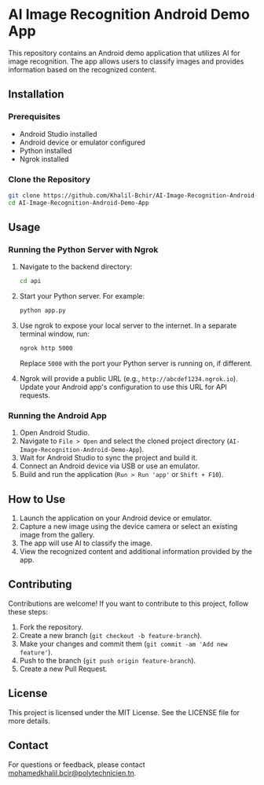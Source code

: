 # AI Image Recognition Android Demo App

This repository contains an Android demo application that utilizes AI for image recognition. The app allows users to classify images and provides information based on the recognized content.

## Installation

### Prerequisites

- Android Studio installed
- Android device or emulator configured
- Python installed
- Ngrok installed

### Clone the Repository

```bash
git clone https://github.com/Khalil-Bchir/AI-Image-Recognition-Android-Demo-App.git
cd AI-Image-Recognition-Android-Demo-App
```

## Usage

### Running the Python Server with Ngrok

1. Navigate to the backend directory:

   ```bash
   cd api
   ```

2. Start your Python server. For example:

   ```bash
   python app.py
   ```

3. Use ngrok to expose your local server to the internet. In a separate terminal window, run:

   ```bash
   ngrok http 5000
   ```

   Replace `5000` with the port your Python server is running on, if different.

4. Ngrok will provide a public URL (e.g., `http://abcdef1234.ngrok.io`). Update your Android app's configuration to use this URL for API requests.

### Running the Android App

1. Open Android Studio.
2. Navigate to `File > Open` and select the cloned project directory (`AI-Image-Recognition-Android-Demo-App`).
3. Wait for Android Studio to sync the project and build it.
4. Connect an Android device via USB or use an emulator.
5. Build and run the application (`Run > Run 'app'` or `Shift + F10`).

## How to Use

1. Launch the application on your Android device or emulator.
2. Capture a new image using the device camera or select an existing image from the gallery.
3. The app will use AI to classify the image.
4. View the recognized content and additional information provided by the app.

## Contributing

Contributions are welcome! If you want to contribute to this project, follow these steps:

1. Fork the repository.
2. Create a new branch (`git checkout -b feature-branch`).
3. Make your changes and commit them (`git commit -am 'Add new feature'`).
4. Push to the branch (`git push origin feature-branch`).
5. Create a new Pull Request.

## License

This project is licensed under the MIT License. See the LICENSE file for more details.

## Contact

For questions or feedback, please contact mohamedkhalil.bcir@polytechnicien.tn.